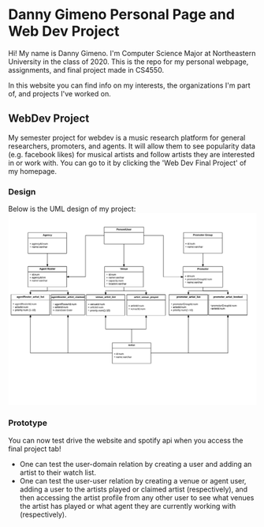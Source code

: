 # Danny Gimeno Personal Page and Web Dev Project

Hi! My name is Danny Gimeno. I'm Computer Science Major at Northeastern University in the class of 2020. This is the repo for my personal webpage, assignments, and final project made in CS4550. 

In this website you can find info on my interests, the organizations I'm part of, and projects I've worked on.

## WebDev Project

My semester project for webdev is a music research platform for general researchers, promoters, and agents. It will allow them to see popularity data (e.g. facebook likes) for musical artists and follow artists they are interested in or work with. You can go to it by clicking the 'Web Dev Final Project' of my homepage.

### Design
Below is the UML design of my project:
![Project Design](/public/project/doc/Gimeno_Project2.png)

### Prototype
You can now test drive the website and spotify api when you access the final project tab!

- One can test the user-domain relation by creating a user and adding an artist to their watch list.
- One can test the user-user relation by creating a venue or agent user, adding a user to the artists played or claimed
artist (respectively), and then accessing the artist profile from any other user to see what venues the artist has played
or what agent they are currently working with (respectively).